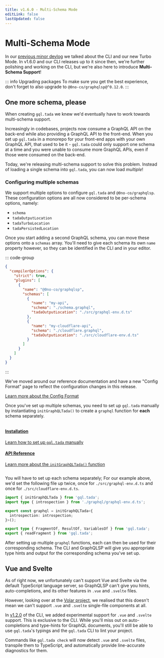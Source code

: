 ```yaml
---
title: v1.6.0 - Multi-Schema Mode
editLink: false
lastUpdated: false
---
```


# Multi-Schema Mode <Badge text="2024/04/26" />

In our [previous minor devlog](./2024-04-15) we talked about
the CLI and our new Turbo Mode.
In v1.6.0 and our CLI releases up to it since then, we're
further polishing and working on the CLI, but we're
also here to introduce **Multi-Schema Support**!

::: info Upgrading packages
To make sure you get the best experience, don't forget to
also upgrade to `@0no-co/graphqlsp@^0.12.0`.
:::

## One more schema, please

When creating `gql.tada` we knew we'd eventually have to
work towards multi-schema support.

Increasingly in codebases, projects now consume a GraphQL
API on the back-end while also providing a GraphQL API to
the front-end. When you set up `gql.tada` in a monorepo
for your front-end apps with your own GraphQL API, that
used to be it - `gql.tada` could only support one schema
at a time and you were unable to consume more GraphQL APIs,
even if those were consumed on the back-end.

Today, we're releasing multi-schema support to solve this
problem. Instead of loading a single schema into `gql.tada`,
you can now load _multiple_!

### Configuring multiple schemas

We support multiple options to configure `gql.tada` and
`@0no-co/graphqlsp`. These configuration options are all
now considered to be per-schema options, namely:
- `schema`
- `tadaOutputLocation`
- `tadaTurboLocation`
- `tadaPersistedLocation`

Once you start adding a second GraphQL schema, you can move
these options onto a `schemas` array. You'll need to give each
schema its own `name` property however, so they can be identified
in the CLI and in your editor.

::: code-group
```json [tsconfig.json] {7-18}
{
  "compilerOptions": {
    "strict": true,
    "plugins": [
      {
        "name": "@0no-co/graphqlsp",
        "schemas": [
          {
            "name": "my-api",
            "schema": "./schema.graphql",
            "tadaOutputLocation": "./src/graphql-env.d.ts"
          },
          {
            "name": "my-cloudflare-api",
            "schema": "./cloudflare.graphql",
            "tadaOutputLocation": "./src/cloudflare-env.d.ts"
          }
        ]
      }
    ]
  }
}
```
:::

We've moved around our reference documentation and have a new "Config Format"
page to reflect the configuration changes in this release.

<a href="/reference/config-format" class="button">
    Learn more about the Config Format
</a>

Once you've set up multiple schemas, you need to set up `gql.tada`
manually by instantiating `initGraphQLTada()` to create a `graphql`
function for **each** schema separately.

<div class="column">
  <a href="/get-started/installation#initializing-gql-tada-manually" class="button">
    <h4>
      Installation
   </h4>
    <p>
      Learn how to set up <code>gql.tada</code> manually
    </p>
  </a>
  <a href="/reference/gql-tada-api#initgraphqltada" class="button">
    <h4>
      API Reference
   </h4>
    <p>
      Learn more about the <code>initGraphQLTada()</code> function
    </p>
  </a>
</div>

You will have to set up each schema separately; For our example above,
we'd set the following file up twice, once for `./src/graphql-env.d.ts`
and once for `./src/cloudflare-env.d.ts`.

```ts twoslash
import { initGraphQLTada } from 'gql.tada';
import type { introspection } from './graphql/graphql-env.d.ts';

export const graphql = initGraphQLTada<{
  introspection: introspection;
}>();

export type { FragmentOf, ResultOf, VariablesOf } from 'gql.tada';
export { readFragment } from 'gql.tada';
```

After setting up multiple `graphql` functions, each can then be
used for their corresponding schema. The CLI and GraphQLSP will
give you appropriate type hints and output for the corresponding
schema you've set up.

## Vue and Svelte

As of right now, we unfortunately can't support Vue and Svelte via
the default TypeScript language server, so GraphQLSP can't give you
hints, auto-completions, and its other features in `.vue` and `.svelte`
files.

However, looking over at the [Volar project](https://volarjs.dev/), we
realised that this doesn't mean we can't support `.vue` and `.svelte`
single-file components at all.

In [v1.2.0](https://github.com/0no-co/gql.tada/releases/tag/%40gql.tada%2Fcli-utils%401.2.0)
of the CLI, we added experimental support for `.vue` and `.svelte`
support. This is exclusive to the CLI. While you'll miss out on
auto-completions and type-hints for GraphQL documents, you'll still
be able to use `gql.tada`'s typings and the `gql.tada` CLI to lint
your project.

Commands like `gql.tada check` will now detect `.vue` and `.svelte`
files, transpile them to TypeScript, and automatically provide
line-accurate diagnostics for them.
